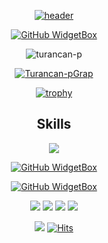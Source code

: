<div align="center">
  
[![header](https://capsule-render.vercel.app/api?type=waving&height=200&color=gradient&text=Turancan-p&fontSize=50&animation=twinkling&desc=Welcome%20to%20my%20profile&fontAlignY=35&descAlignY=50)](https://turan-can.com/)

[![GitHub WidgetBox](https://github-widgetbox.vercel.app/api/profile?username=turancan-p&data=followers,repositories,stars,commits&theme=carbon)]()


<p>
  <img align="center" src="https://github-readme-streak-stats.herokuapp.com/?user=turancan-p&theme=dark" alt="turancan-p" />
</p>
<a href="https://github.com/turancan-p">
  
  [![Turancan-pGrap](https://github-readme-activity-graph.vercel.app/graph?username=turancan-p&hide_border=true&theme=xcode)](https://turan-can.com/)
  
  [![trophy](https://github-profile-trophy.vercel.app/?username=turancan-p&theme=onedark)]([https://github.com/ryo-ma/github-profile-trophy](https://github.com/turancan-p))


## Skills

[![](https://github-widgetbox.vercel.app/api/skills?names=ts,js,go,python&includeNames=true&theme=darkmode)](https://turan-can.com/)
  
[![GitHub WidgetBox](https://github-widgetbox.vercel.app/api/skills?tools=git,docker,nodejs,nginx&includeNames=true&theme=darkmode)](https://turan-can.com/)
  
[![GitHub WidgetBox](https://github-widgetbox.vercel.app/api/skills?frameworks=react,nextjs,bootstrap,tailwind&includeNames=true&theme=darkmode)](https://turan-can.com/)


[![](https://img.shields.io/badge/OS-Linux-informational?style=flat&logo=linux&logoColor=white&color=ff016e)](https://turan-can.com/)
[![](https://img.shields.io/badge/Linux-Arch-informational?style=flat&logo=archlinux&logoColor=white&color=ff016e)](https://turan-can.com/)
[![](https://img.shields.io/badge/Editor-Nvim-informational?style=flat&logo=neovim&logoColor=white&color=ff016e)](https://turan-can.com/)
[![](https://img.shields.io/badge/Editor-VSCode-informational?style=flat&logo=visualstudiocode&logoColor=white&color=ff016e)](https://turan-can.com/)



![](https://komarev.com/ghpvc/?username=turancan-p)
[![Hits](https://hits.seeyoufarm.com/api/count/incr/badge.svg?url=https%3A%2F%2Fgithub.com%2Fturancan-p&count_bg=%23FF0071&title_bg=%23555555&icon=&icon_color=%23724040&title=hits&edge_flat=false)]()
  
